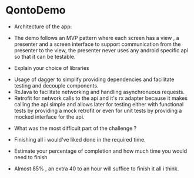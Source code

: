 # QontoDemo

* Architecture of the app:
- The demo follows an MVP pattern where each screen has a view , a presenter and a screen interface
to support communication from the presenter to the view, the presenter never uses any android specific
api so that it can be testable.

* Explain your choice of libraries
- Usage of dagger to simplify providing dependencies and facilitate testing and decouple components.
- RxJava to facilitate networking and handling asynchronuous requests.
- Retrofit for network calls to the api and it's rx adapter because it makes calling the api simple
  and allows later for testing either with functional tests by providing a mock retrofit or even for
  unit tests by providing a mocked interface for the api.

* What was the most difficult part of the challenge ?
- Finishing all i would've liked done in the required time.

* Estimate your percentage of completion and how much time you would need to finish
- Almost 85% , an extra 40 to an hour will suffice to finish it all i think.
